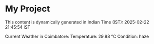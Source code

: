 # My Project

This content is dynamically generated in Indian Time (IST): 2025-02-22 21:45:54 IST


Current Weather in Coimbatore:
Temperature: 29.88 °C
Condition: haze
